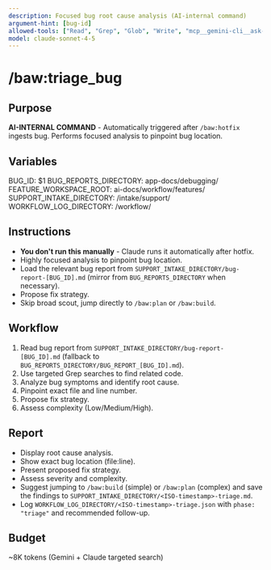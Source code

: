 ```yaml
---
description: Focused bug root cause analysis (AI-internal command)
argument-hint: [bug-id]
allowed-tools: ["Read", "Grep", "Glob", "Write", "mcp__gemini-cli__ask-gemini"]
model: claude-sonnet-4-5
---
```


# /baw:triage_bug

## Purpose
**AI-INTERNAL COMMAND** - Automatically triggered after `/baw:hotfix` ingests bug. Performs focused analysis to pinpoint bug location.

## Variables
BUG_ID: $1
BUG_REPORTS_DIRECTORY: app-docs/debugging/
FEATURE_WORKSPACE_ROOT: ai-docs/workflow/features/
SUPPORT_INTAKE_DIRECTORY: <feature-workspace>/intake/support/
WORKFLOW_LOG_DIRECTORY: <feature-workspace>/workflow/

## Instructions
- **You don't run this manually** - Claude runs it automatically after hotfix.
- Highly focused analysis to pinpoint bug location.
- Load the relevant bug report from `SUPPORT_INTAKE_DIRECTORY/bug-report-[BUG_ID].md` (mirror from `BUG_REPORTS_DIRECTORY` when necessary).
- Propose fix strategy.
- Skip broad scout, jump directly to `/baw:plan` or `/baw:build`.

## Workflow
1. Read bug report from `SUPPORT_INTAKE_DIRECTORY/bug-report-[BUG_ID].md` (fallback to `BUG_REPORTS_DIRECTORY/BUG_REPORT_[BUG_ID].md`).
2. Use targeted Grep searches to find related code.
3. Analyze bug symptoms and identify root cause.
4. Pinpoint exact file and line number.
5. Propose fix strategy.
6. Assess complexity (Low/Medium/High).

## Report
- Display root cause analysis.
- Show exact bug location (file:line).
- Present proposed fix strategy.
- Assess severity and complexity.
- Suggest jumping to `/baw:build` (simple) or `/baw:plan` (complex) and save the findings to `SUPPORT_INTAKE_DIRECTORY/<ISO-timestamp>-triage.md`.
- Log `WORKFLOW_LOG_DIRECTORY/<ISO-timestamp>-triage.json` with `phase: "triage"` and recommended follow-up.

## Budget
~8K tokens (Gemini + Claude targeted search)

